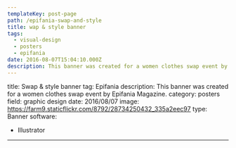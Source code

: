 ```yaml
---
templateKey: post-page
path: /epifania-swap-and-style
title: wap & style banner
tags:
  - visual-design
  - posters
  - epifania
date: 2016-08-07T15:04:10.000Z
description: This banner was created for a women clothes swap event by Epifania Magazine.
---
```


title: Swap & style banner
tag: Epifania
description: This banner was created for a women clothes swap event by Epifania Magazine.
category: posters
field: graphic design
date: 2016/08/07
image: https://farm9.staticflickr.com/8792/28734250432_335a2eec97
type: Banner
software:
- Illustrator
---
